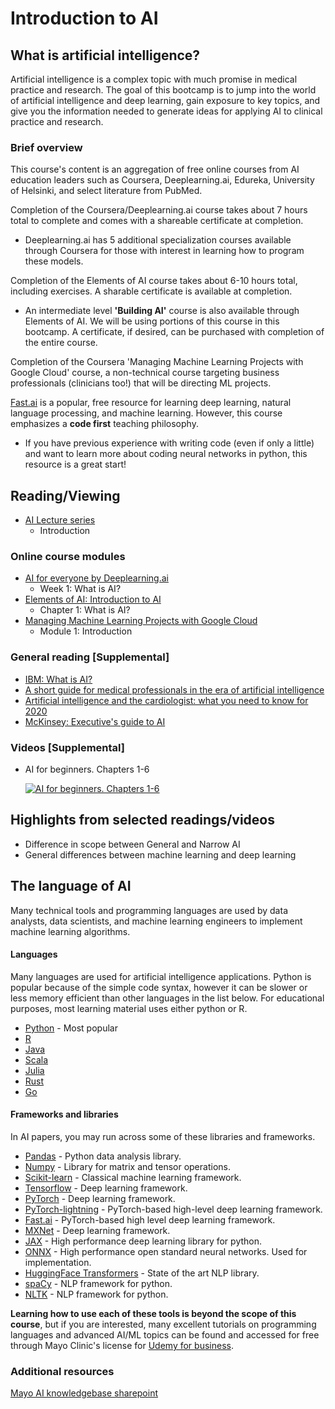 # Introduction to AI
## What is artificial intelligence?
Artificial intelligence is a complex topic with much promise in medical practice and research. The goal of this bootcamp is to jump into the world of artificial intelligence and deep learning, gain exposure to key topics, and give you the information needed to generate ideas for applying AI to clinical practice and research.
### Brief overview
This course's content is an aggregation of free online courses from AI education leaders such as Coursera, Deeplearning.ai, Edureka, University of Helsinki, and select literature from PubMed. 

Completion of the Coursera/Deeplearning.ai course takes about 7 hours total to complete and comes with a shareable certificate at completion.
- Deeplearning.ai has 5 additional specialization courses available through Coursera for those with interest in learning how to program these models.

Completion of the Elements of AI course takes about 6-10 hours total, including exercises. A sharable certificate is available at completion. 
- An intermediate level **'Building AI'** course is also available through Elements of AI. We will be using portions of this course in this bootcamp. A certificate, if desired, can be purchased with completion of the entire course.  

Completion of the Coursera 'Managing Machine Learning Projects with Google Cloud' course, a non-technical course targeting business professionals (clinicians too!) that will be directing ML projects. 

[Fast.ai](http://fast.ai) is a popular, free resource for learning deep learning, natural language processing, and machine learning. However, this course emphasizes a **code first** teaching philosophy. 
- If you have previous experience with writing code (even if only a little) and want to learn more about coding neural networks in python, this resource is a great start!

## Reading/Viewing
- [AI Lecture series](http://intranet.mayo.edu/charlie/department-medicine-rst/ai-informatics/ai-informatics-training-resources/)
  - Introduction
### Online course modules
- [AI for everyone by Deeplearning.ai](https://www.coursera.org/learn/ai-for-everyone/)
  - Week 1: What is AI?
- [Elements of AI: Introduction to AI](https://course.elementsofai.com/)
  - Chapter 1: What is AI?
- [Managing Machine Learning Projects with Google Cloud](https://www.coursera.org/learn/machine-learning-business-professionals)
  - Module 1: Introduction
### General reading [Supplemental]
- [IBM: What is AI?](https://www.ibm.com/cloud/learn/what-is-artificial-intelligence)
- [A short guide for medical professionals in the era of artificial intelligence](https://www.ncbi.nlm.nih.gov/pmc/articles/PMC7518439/)
- [Artificial intelligence and the cardiologist: what you need to know for 2020](https://pubmed.ncbi.nlm.nih.gov/31974212/)
- [McKinsey: Executive's guide to AI](https://www.mckinsey.com/business-functions/mckinsey-analytics/our-insights/an-executives-guide-to-ai)
### Videos [Supplemental]
- AI for beginners. Chapters 1-6

  [![AI for beginners. Chapters 1-6](https://img.youtube.com/vi/JMUxmLyrhSk/0.jpg)](https://www.youtube.com/watch?v=JMUxmLyrhSk)
## Highlights from selected readings/videos
- Difference in scope between General and Narrow AI
- General differences between machine learning and deep learning

## The language of AI
Many technical tools and programming languages are used by data analysts, data scientists, and machine learning engineers to implement machine learning algorithms. 

#### Languages
Many languages are used for artificial intelligence applications. Python is popular because of the simple code syntax, however it can be slower or less memory efficient than other languages in the list below. For educational purposes, most learning material uses either python or R. 
- [Python](https://www.python.org) - Most popular
- [R](https://www.r-project.org)
- [Java](https://www.java.com)
- [Scala](https://scala-lang.org)
- [Julia](https://julialang.org)
- [Rust](https://www.rust-lang.org)
- [Go](https://golang.org)

#### Frameworks and libraries
In AI papers, you may run across some of these libraries and frameworks.
- [Pandas](https://pandas.pydata.org) - Python data analysis library.
- [Numpy](https://numpy.org) - Library for matrix and tensor operations.  
- [Scikit-learn](https://scikit-learn.org/stable/index.html) - Classical machine learning framework.
- [Tensorflow](https://www.tensorflow.org) - Deep learning framework.
- [PyTorch](https://pytorch.org) - Deep learning framework.
- [PyTorch-lightning](https://www.pytorchlightning.ai) - PyTorch-based high-level deep learning framework.
- [Fast.ai](https://www.fast.ai) - PyTorch-based high level deep learning framework.
- [MXNet](https://mxnet.apache.org) - Deep learning framework.
- [JAX](https://github.com/google/jax) - High performance deep learning library for python.
- [ONNX](https://onnx.ai) - High performance open standard neural networks. Used for implementation. 
- [HuggingFace Transformers](https://huggingface.co/transformers) - State of the art NLP library.
- [spaCy](https://spacy.io) - NLP framework for python.
- [NLTK](https://www.nltk.org) - NLP framework for python.

**Learning how to use each of these tools is beyond the scope of this course**, but if you are interested, many excellent tutorials on programming languages and advanced AI/ML topics can be found and accessed for free through Mayo Clinic's license for [Udemy for business](http://mayoclinic.udemy.com).

### Additional resources
[Mayo AI knowledgebase sharepoint](https://mctools.sharepoint.com/teams/AIFactoryTeam/SitePages/Documentation.aspx)
